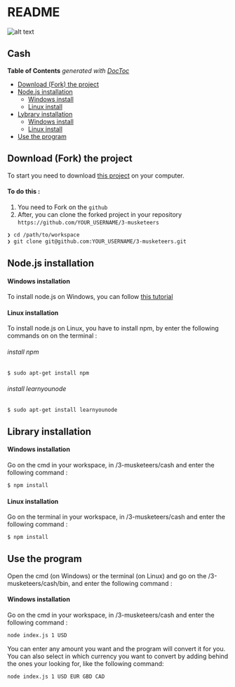 # README

![alt text](https://github.com/NicoMonteil/3-musketeers/tree/master/cash/Monnaie.jpg)

## Cash

**Table of Contents**  *generated with [DocToc](https://github.com/thlorenz/doctoc)*

- [Download (Fork) the project](#intro)
- [Node.js installation](#installNode)
  - [Windows install](#WindowsNode)
  - [Linux install](#LinuxNode)
- [Lybrary installation](#installLibrary)
  - [Windows install](#WindowsLibrary)
  - [Linux install](#LinuxLibrary)
- [Use the program](#use)

## Download (Fork) the project

To start you need to download [this project](#https://github.com/NicoMonteil/3-musketeers) on your computer.

#### To do this :
1. You need to Fork on the ```github```
2. After, you can clone the forked project in your repository ```https://github.com/YOUR_USERNAME/3-musketeers```

```sh
❯ cd /path/to/workspace
❯ git clone git@github.com:YOUR_USERNAME/3-musketeers.git
```
## Node.js installation

#### Windows installation
To install node.js on Windows, you can follow [this tutorial](#http://blog.teamtreehouse.com/install-node-js-npm-windows)

#### Linux installation
To install node.js on Linux, you have to install npm, by enter the following commands on on the terminal :
###### install npm
```sh
$ sudo apt-get install npm
```
###### install learnyounode
```sh
$ sudo apt-get install learnyounode
```

## Library installation
#### Windows installation
Go on the cmd in your workspace, in /3-musketeers/cash and enter the following command :
```sh
$ npm install
```

#### Linux installation
Go on the terminal in your workspace, in /3-musketeers/cash and enter the following command :
```sh
$ npm install
```

## Use the program
Open the cmd (on Windows) or the terminal (on Linux) and go on the /3-musketeers/cash/bin, and enter the following command :
#### Windows installation
Go on the cmd in your workspace, in /3-musketeers/cash and enter the following command :
```sh
node index.js 1 USD
```
You can enter any amount you want and the program will convert it for you.
You can also select in which currency you want to convert by adding behind the ones your looking for, like the following command:
```sh
node index.js 1 USD EUR GBD CAD
```
